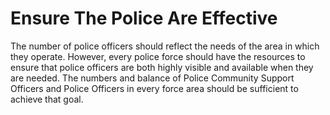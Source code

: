 Ensure The Police Are Effective
===============================

The number of police officers should reflect the needs of the area in 
which they operate. However, every police force should have the 
resources to ensure that police officers are both highly visible and 
available when they are needed. The numbers and balance of Police 
Community Support Officers and Police Officers in every force area 
should be sufficient to achieve that goal.